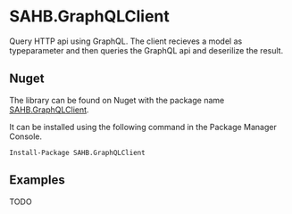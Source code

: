 # SAHB.GraphQLClient
Query HTTP api using GraphQL. The client recieves a model as typeparameter and then queries the GraphQL api and deserilize the result.

## Nuget
The library can be found on Nuget with the package name [SAHB.GraphQLClient](https://www.nuget.org/packages/SAHB.GraphQLClient/).

It can be installed using the following command in the Package Manager Console.

```
Install-Package SAHB.GraphQLClient
```

## Examples
TODO